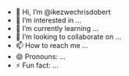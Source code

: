 - 👋 Hi, I’m @ikezwechrisdobert
- 👀 I’m interested in ...
- 🌱 I’m currently learning ...
- 💞️ I’m looking to collaborate on ...
- 📫 How to reach me ...
- 😄 Pronouns: ...
- ⚡ Fun fact: ...

<!---
ikezwechrisdobert/ikezwechrisdobert is a ✨ special ✨ repository because its `README.md` (this file) appears on your GitHub profile.
You can click the Preview link to take a look at your changes.
--->

